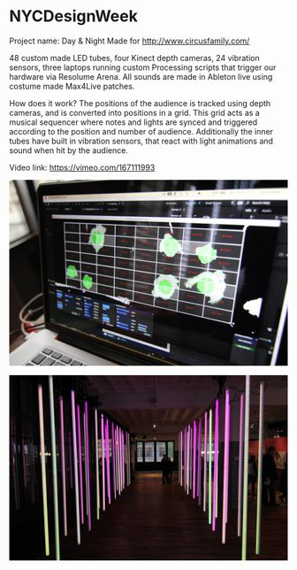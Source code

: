 # NYCDesignWeek
Project name: Day & Night
Made for http://www.circusfamily.com/

48 custom made LED tubes, four Kinect depth cameras, 24 vibration sensors, three laptops running custom Processing scripts that trigger our hardware via Resolume Arena. All sounds are made in Ableton live using costume made Max4Live patches. 


How does it work?
The positions of the audience is tracked using depth cameras, and is converted into positions in a grid. This grid acts as a musical sequencer where notes and lights are synced and triggered according to the position and number of audience. Additionally the inner tubes have built in vibration sensors, that react with light animations and sound when hit by the audience. 

Video link: https://vimeo.com/167111993


![alt text](https://github.com/AndreasRef/NYCDesignWeek/blob/master/Images/KinectImageWeb.jpg)


![alt text](https://github.com/AndreasRef/NYCDesignWeek/blob/master/Images/TunnelViewWeb.jpg)
